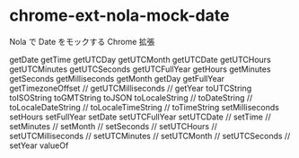 # chrome-ext-nola-mock-date

Nola で Date をモックする Chrome 拡張

getDate
getTime
getUTCDay
getUTCMonth
getUTCDate
getUTCHours
getUTCMinutes
getUTCSeconds
getUTCFullYear
getHours
getMinutes
getSeconds
getMilliseconds
getMonth
getDay
getFullYear
getTimezoneOffset
// getUTCMilliseconds
// getYear
toUTCString
toISOString
toGMTString
toJSON
toLocaleString
// toDateString
// toLocaleDateString
// toLocaleTimeString
// toTimeString
setMilliseconds
setHours
setFullYear
setDate
setUTCFullYear
setUTCDate
// setTime
// setMinutes
// setMonth
// setSeconds
// setUTCHours
// setUTCMilliseconds
// setUTCMinutes
// setUTCMonth
// setUTCSeconds
// setYear
valueOf
